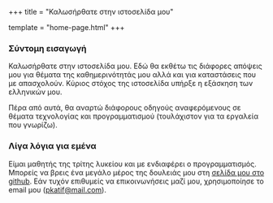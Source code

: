 +++
title = "Καλωσήρθατε στην ιστοσελίδα μου"

template = "home-page.html"
+++

### Σύντομη εισαγωγή 

Καλωσήρθατε στην ιστοσελίδα μου. Εδώ θα εκθέτω τις διάφορες απόψεις μου για
θέματα της καθημερινότητάς μου αλλά και για καταστάσεις που με απασχολούν.
Κύριος στόχος της ιστοσελίδα υπήρξε η εξάσκηση των ελληνικών μου.

Πέρα από αυτά, θα αναρτώ διάφορους οδηγούς αναφερόμενους σε θέματα τεχνολογίας
και προγραμματισμού (τουλάχιστον για τα εργαλεία που γνωρίζω).

### Λίγα λόγια για εμένα

Είμαι μαθητής της τρίτης λυκείου και με ενδιαφέρει ο προγραμματισμός. Μπορείς
να βρεις ένα μεγάλο μέρος της δουλειάς μου στη [σελίδα μου στο
github](https://github.com/PetrosKatiforis). Εάν τυχόν επιθυμείς να
επικοινωνήσεις μαζί μου, χρησιμοποίησε το email μου (pkatif@mail.com).
